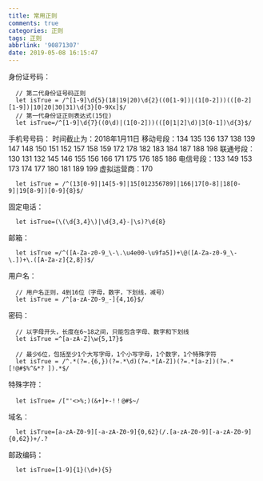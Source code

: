 ```yaml
---
title: 常用正则
comments: true
categories: 正则
tags: 正则
abbrlink: '90871307'
date: 2019-05-08 16:15:47
---
```


身份证号码：
```
  // 第二代身份证号码正则
  let isTrue = /^[1-9]\d{5}(18|19|20)\d{2}((0[1-9])|(1[0-2]))(([0-2][1-9])|10|20|30|31)\d{3}[0-9Xx]$/
  // 第一代身份证正则表达式(15位)
  let isTrue=/^[1-9]\d{7}((0\d)|(1[0-2]))(([0|1|2]\d)|3[0-1])\d{3}$/
```
手机号号码：
时间截止为：2018年1月11日
移动号段：134 135 136 137 138 139 147 148 150 151 152 157 158 159 172 178 182 183 184 187 188 198
联通号段：130 131 132 145 146 155 156 166 171 175 176 185 186
电信号段：133 149 153 173 174 177 180 181 189 199
虚拟运营商：170
```
  let isTrue = /^(13[0-9]|14[5-9]|15[012356789]|166|17[0-8]|18[0-9]|19[8-9])[0-9]{8}$/  
```
固定电话：
```
  let isTrue=(\(\d{3,4}\)|\d{3,4}-|\s)?\d{8}
```
邮箱：
```
  let isTrue =/^([A-Za-z0-9_\-\.\u4e00-\u9fa5])+\@([A-Za-z0-9_\-\.])+\.([A-Za-z]{2,8})$/
```
用户名：
```
  // 用户名正则，4到16位（字母，数字，下划线，减号）
  let isTrue = /^[a-zA-Z0-9_-]{4,16}$/
```
密码：
```
  // 以字母开头，长度在6~18之间，只能包含字母、数字和下划线
  let isTrue =^[a-zA-Z]\w{5,17}$

  // 最少6位，包括至少1个大写字母，1个小写字母，1个数字，1个特殊字符
  let isTrue = /^.*(?=.{6,})(?=.*\d)(?=.*[A-Z])(?=.*[a-z])(?=.*[!@#$%^&*? ]).*$/
```
特殊字符：
```
  let isTrue= /["'<>%;)(&+]+-!！@#$~/
```
域名：
```
  let isTrue=[a-zA-Z0-9][-a-zA-Z0-9]{0,62}(/.[a-zA-Z0-9][-a-zA-Z0-9]{0,62})+/.?  
```
邮政编码：
```
  let isTrue=[1-9]{1}(\d+){5}
```
